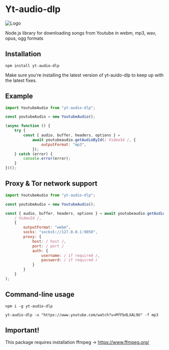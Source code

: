 # Yt-audio-dlp

![Logo](https://upload.wikimedia.org/wikipedia/commons/2/20/Youtube-to-mp3.png)

Node.js library for downloading songs from Youtube in webm, mp3, wav, opus, ogg formats

## Installation

`npm install yt-audio-dlp`

Make sure you're installing the latest version of yt-auido-dlp to keep up with the latest fixes.

## Example

```js
import YoutubeAudio from "yt-audio-dlp";

const youtubeAudio = new YoutubeAudio();

(async function () {
    try {
        const { audio, buffer, headers, options } =
            await youtubeaudio.getAudioById(/ VideoId /, {
                outputFormat: "mp3",
            });
    } catch (error) {
        console.error(error);
    }
})();
```

## Proxy & Tor network support

```js
import YoutubeAudio from "yt-audio-dlp";

const youtubeAudio = new YoutubeAudio();

const { audio, buffer, headers, options } = await youtubeaudio.getAudioById(
    / VideoId /,
    {
        outputFormat: "webm",
        socks: "socks5://127.0.0.1:9050",
        proxy: {
            host: / host /,
            port: / port /
            auth: {
                username: / if required /,
                password: / if required /
            }
        }
    }
);
```

## Command-line usage

```
npm i -g yt-audio-dlp
```

```
yt-audio-dlp -u "https://www.youtube.com/watch?v=MfFbdLXAL9U" -f mp3
```

## Important!

This package requires installation ffmpeg -> https://www.ffmpeg.org/
